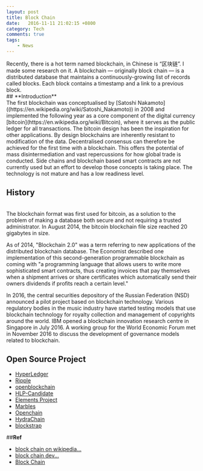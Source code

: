 ```yaml
---
layout: post
title: Block Chain
date:   2016-11-11 21:02:15 +0800
category: Tech
comments: true
tags:
    - News
---
```

<div class="message">
  Recently, there is a hot term named blockchain, in Chinese is &#x201C;&#x533A;&#x5757;&#x94FE;&#x201D;. I made some research on it. A blockchain &#x2014; originally block chain &#x2014; is a distributed database that maintains a continuously-growing list of records called blocks. Each block contains a timestamp and a link to a previous block.
</div>
  <!-- more -->
  ## **Introduction**
  <br>The first blockchain was conceptualised by [Satoshi Nakamoto]((https://en.wikipedia.org/wiki/Satoshi_Nakamoto)) in 2008 and implemented the following year as a core component of the digital currency [bitcoin](https://en.wikipedia.org/wiki/Bitcoin), where it serves as the public ledger for all transactions. The bitcoin design has been the inspiration for other applications.
  By design blockchains are inherently resistant to modification of the data. Decentralised consensus can therefore be achieved for the first time with a blockchain. This offers the potential of mass disintermediation and vast repercussions for how global trade is conducted. Side chains and blockchain based smart contracts are not currently used but an effort to develop those concepts is taking place. The technology is not mature and has a low readiness level.
  
  ## **History**
  <br>The blockchain format was first used for bitcoin, as a solution to the problem of making a database both secure and not requiring a trusted administrator.
  In August 2014, the bitcoin blockchain file size reached 20 gigabytes in size.

As of 2014, "Blockchain 2.0" was a term referring to new applications of the distributed blockchain database.
The Economist described one implementation of this second-generation programmable blockchain as coming with "a programming language that allows users to write more sophisticated smart contracts, thus creating invoices that pay themselves when a shipment arrives or share certificates which automatically send their owners dividends if profits reach a certain level."

In 2016, the central securities depository of the Russian Federation (NSD) announced a pilot project based on blockchain technology. 
Various regulatory bodies in the music industry have started testing models that use blockchain technology for royalty collection and management of copyrights around the world.
IBM opened a blockchain innovation research centre in Singapore in July 2016. 
A working group for the World Economic Forum met in November 2016 to discuss the development of governance models related to blockchain.

  
  ## **Open Source Project**
  
- [HyperLedger](https://github.com/hyperledger/hyperledger)
- [Ripple](https://github.com/ripple/rippled)
- [openblockchain](https://github.com/openblockchain)
- [HLP-Candidate](https://github.com/DigitalAssetCom/hlp-candidate)
- [Elements Project](https://github.com/ElementsProject/elements)
- [Marbles](https://github.com/IBM-Blockchain/marbles)
- [Openchain](https://github.com/openchain/openchain)
- [HydraChain](https://github.com/HydraChain/hydrachain)
- [blockstrap](http://blockstrap.com/)



##**Ref**

- [block chain on wikipedia...](https://en.wikipedia.org/wiki/Blockchain_(database))<br>
- [block chain dev...](http://blockchaindev.org/)<br>
- [Block Chain](https://www.blockchain.com/)<br>
